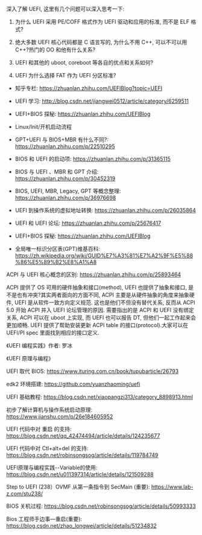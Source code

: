 深入了解 UEFI, 这里有几个问题可以深入思考一下:

1. 为什么 UEFI 采用 PE/COFF 格式作为 UEFI 驱动和应用的标准, 而不是 ELF 格式?

2. 绝大多数 UEFI 核心代码都是 C 语言写的, 为什么不用 C++, 可以不可以用 C++?热门的 OO 和他有什么关系?

3. UEFI 和其他的 uboot, coreboot 等各自的优点和关系如何?

4. UEFI 为什么选择 FAT 作为 UEFI 分区标准?

- 知乎专栏: https://zhuanlan.zhihu.com/UEFIBlog?topic=UEFI
- UEFI 学习: http://blog.csdn.net/jiangwei0512/article/category/6259511
- UEFI+BIOS 探秘: https://zhuanlan.zhihu.com/UEFIBlog

- Linux/Init/开机启动流程
- GPT+UEFI 与 BIOS+MBR 有什么不同?: https://zhuanlan.zhihu.com/p/22510295
- BIOS 和 UEFI 的启动项: https://zhuanlan.zhihu.com/p/31365115
- BIOS 与 UEFI 、MBR 和 GPT 介绍: https://zhuanlan.zhihu.com/p/30452319
- BIOS, UEFI, MBR, Legacy, GPT 等概念整理: https://zhuanlan.zhihu.com/p/36976698
- UEFI 到操作系统的虚拟地址转换: https://zhuanlan.zhihu.com/p/26035864
- UEFI 和 UEFI 论坛: https://zhuanlan.zhihu.com/p/25676417
- UEFI+BIOS 探秘: https://zhuanlan.zhihu.com/UEFIBlog
- 全局唯一标识分区表(GPT)维基百科: https://zh.wikipedia.org/wiki/GUID%E7%A3%81%E7%A2%9F%E5%88%86%E5%89%B2%E8%A1%A8


ACPI 与 UEFI 核心概念的区别: https://zhuanlan.zhihu.com/p/25893464

ACPI 提供了 OS 可用的硬件抽象和接口(method), UEFI 也提供了抽象和接口, 是不是也有冲突?其实两者面向的方面不同, ACPI 主要是从硬件抽象的角度来抽象硬件, UEFI 是从软件一致方向定义规范. 这也是他们不但没有替代关系, 反而从 ACPI 5.0 开始 ACPI 并入 UEFI 论坛管理的原因. 需要指出的是 ACPI 和 UEFI 没有绑定关系, ACPI 可以在 uboot 上实现, 而 UEFI 也可以报告 DT, 但他们一起工作起来会更加顺畅. UEFI 提供了帮助安装更新 ACPI table 的接口(protocol).大家可以在 UEFI/PI spec 里面找到相应的接口定义.




《UEFI 编程实践》作者: 罗冰

《UEFI 原理与编程》


UEFI 取代 BIOS: https://www.ituring.com.cn/book/tupubarticle/26793

edk2 环境搭建: https://github.com/yuanzhaoming/uefi

UEFI 基础教程: https://blog.csdn.net/xiaopangzi313/category_8898913.html


初步了解计算机与操作系统启动原理: https://www.jianshu.com/p/26e184605952


UEFI 代码中对 重启 的支持: https://blog.csdn.net/qq_42474494/article/details/124235677

UEFI 代码中对 Ctl+alt+del 的支持: https://blog.csdn.net/robinsongsog/article/details/119784749

UEFI原理与编程实践--Variable的使用: https://blog.csdn.net/u011397314/article/details/121509288

Step to UEFI (238）OVMF 从第一条指令到 SecMain (重要): https://www.lab-z.com/stu238/

BIOS 关机过程: https://blog.csdn.net/robinsongsog/article/details/50993333

Bios 工程师手边事—重启(重要): https://blog.csdn.net/zhao_longwei/article/details/51234832